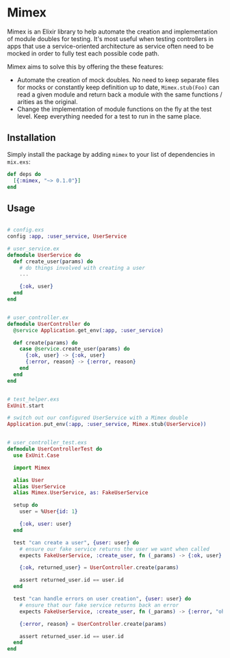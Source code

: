 # Mimex

Mimex is an Elixir library to help automate the creation and implementation of module doubles for testing. It's most useful when testing controllers in apps that use a service-oriented architecture as service often need to be mocked in order to fully test each possible code path.

Mimex aims to solve this by offering the these features:
- Automate the creation of mock doubles. No need to keep separate files for mocks or constantly keep definition up to date, `Mimex.stub(Foo)` can read a given module and return back a module with the same functions / arities as the original.
- Change the implementation of module functions on the fly at the test level. Keep everything needed for a test to run in the same place.


## Installation

Simply install the package by adding `mimex` to your list of dependencies in `mix.exs`:

```elixir
def deps do
  [{:mimex, "~> 0.1.0"}]
end
```

## Usage

```elixir

# config.exs
config :app, :user_service, UserService

# user_service.ex
defmodule UserService do
  def create_user(params) do
    # do things involved with creating a user
    ...

    {:ok, user}
  end
end


# user_controller.ex
defmodule UserController do
  @service Application.get_env(:app, :user_service)

  def create(params) do
    case @service.create_user(params) do
      {:ok, user} -> {:ok, user}
      {:error, reason} -> {:error, reason}
    end
  end
end


# test_helper.exs
ExUnit.start

# switch out our configured UserService with a Mimex double
Application.put_env(:app, :user_service, Mimex.stub(UserService))


# user_controller_test.exs
defmodule UserControllerTest do
  use ExUnit.Case

  import Mimex

  alias User
  alias UserService
  alias Mimex.UserService, as: FakeUserService

  setup do
    user = %User{id: 1}

    {:ok, user: user}
  end

  test "can create a user", {user: user} do
    # ensure our fake service returns the user we want when called
    expects FakeUserService, :create_user, fn (_params) -> {:ok, user} end

    {:ok, returned_user} = UserController.create(params)

    assert returned_user.id == user.id
  end

  test "can handle errors on user creation", {user: user} do
    # ensure that our fake service returns back an error
    expects FakeUserService, :create_user, fn (_params) -> {:error, "oh no it failed"} end

    {:error, reason} = UserController.create(params)

    assert returned_user.id == user.id
  end
end
```
